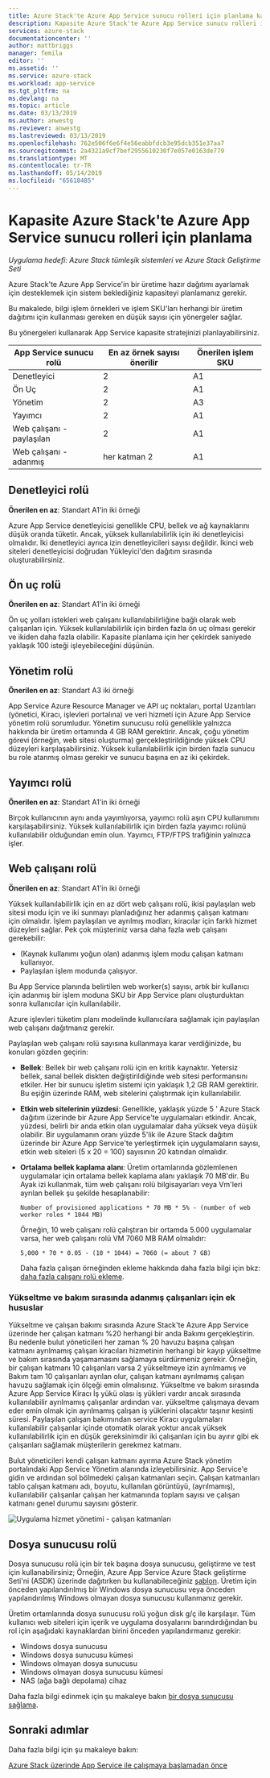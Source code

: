 ```yaml
---
title: Azure Stack'te Azure App Service sunucu rolleri için planlama kapasite | Microsoft Docs
description: Kapasite Azure Stack'te Azure App Service sunucu rolleri için planlama
services: azure-stack
documentationcenter: ''
author: mattbriggs
manager: femila
editor: ''
ms.assetid: ''
ms.service: azure-stack
ms.workload: app-service
ms.tgt_pltfrm: na
ms.devlang: na
ms.topic: article
ms.date: 03/13/2019
ms.author: anwestg
ms.reviewer: anwestg
ms.lastreviewed: 03/13/2019
ms.openlocfilehash: 762e506f6e6f4e56eabbfdcb3e95dcb351e37aa7
ms.sourcegitcommit: 2a4321a9cf7bef2955610230f7e057e0163de779
ms.translationtype: MT
ms.contentlocale: tr-TR
ms.lasthandoff: 05/14/2019
ms.locfileid: "65618485"
---
```

# <a name="capacity-planning-for-azure-app-service-server-roles-in-azure-stack"></a>Kapasite Azure Stack'te Azure App Service sunucu rolleri için planlama

*Uygulama hedefi: Azure Stack tümleşik sistemleri ve Azure Stack Geliştirme Seti*

Azure Stack'te Azure App Service'in bir üretime hazır dağıtımı ayarlamak için desteklemek için sistem beklediğiniz kapasiteyi planlamanız gerekir.  

Bu makalede, bilgi işlem örnekleri ve işlem SKU'ları herhangi bir üretim dağıtımı için kullanması gereken en düşük sayısı için yönergeler sağlar.

Bu yönergeleri kullanarak App Service kapasite stratejinizi planlayabilirsiniz.

| App Service sunucu rolü | En az örnek sayısı önerilir | Önerilen işlem SKU|
| --- | --- | --- |
| Denetleyici | 2 | A1 |
| Ön Uç | 2 | A1 |
| Yönetim | 2 | A3 |
| Yayımcı | 2 | A1 |
| Web çalışanı - paylaşılan | 2 | A1 |
| Web çalışanı - adanmış | her katman 2 | A1 |

## <a name="controller-role"></a>Denetleyici rolü

**Önerilen en az**: Standart A1'in iki örneği

Azure App Service denetleyicisi genellikle CPU, bellek ve ağ kaynaklarını düşük oranda tüketir. Ancak, yüksek kullanılabilirlik için iki denetleyicisi olmalıdır. İki denetleyici ayrıca izin denetleyicileri sayısı değildir. İkinci web siteleri denetleyicisi doğrudan Yükleyici'den dağıtım sırasında oluşturabilirsiniz.

## <a name="front-end-role"></a>Ön uç rolü

**Önerilen en az**: Standart A1'in iki örneği

Ön uç yolları istekleri web çalışanı kullanılabilirliğine bağlı olarak web çalışanları için. Yüksek kullanılabilirlik için birden fazla ön uç olması gerekir ve ikiden daha fazla olabilir. Kapasite planlama için her çekirdek saniyede yaklaşık 100 isteği işleyebileceğini düşünün.

## <a name="management-role"></a>Yönetim rolü

**Önerilen en az**: Standart A3 iki örneği

App Service Azure Resource Manager ve API uç noktaları, portal Uzantıları (yönetici, Kiracı, işlevleri portalına) ve veri hizmeti için Azure App Service yönetim rolü sorumludur. Yönetim sunucusu rolü genellikle yalnızca hakkında bir üretim ortamında 4 GB RAM gerektirir. Ancak, çoğu yönetim görevi (örneğin, web sitesi oluşturma) gerçekleştirildiğinde yüksek CPU düzeyleri karşılaşabilirsiniz. Yüksek kullanılabilirlik için birden fazla sunucu bu role atanmış olması gerekir ve sunucu başına en az iki çekirdek.

## <a name="publisher-role"></a>Yayımcı rolü

**Önerilen en az**: Standart A1'in iki örneği

Birçok kullanıcının aynı anda yayımlıyorsa, yayımcı rolü aşırı CPU kullanımını karşılaşabilirsiniz. Yüksek kullanılabilirlik için birden fazla yayımcı rolünü kullanılabilir olduğundan emin olun. Yayımcı, FTP/FTPS trafiğinin yalnızca işler.

## <a name="web-worker-role"></a>Web çalışanı rolü

**Önerilen en az**: Standart A1'in iki örneği

Yüksek kullanılabilirlik için en az dört web çalışanı rolü, ikisi paylaşılan web sitesi modu için ve iki sunmayı planladığınız her adanmış çalışan katmanı için olmalıdır. İşlem paylaşılan ve ayrılmış modları, kiracılar için farklı hizmet düzeyleri sağlar. Pek çok müşteriniz varsa daha fazla web çalışanı gerekebilir:

- (Kaynak kullanımı yoğun olan) adanmış işlem modu çalışan katmanı kullanıyor.
- Paylaşılan işlem modunda çalışıyor.

Bu App Service planında belirtilen web worker(s) sayısı, artık bir kullanıcı için adanmış bir işlem moduna SKU bir App Service planı oluşturduktan sonra kullanıcılar için kullanılabilir.

Azure işlevleri tüketim planı modelinde kullanıcılara sağlamak için paylaşılan web çalışanı dağıtmanız gerekir.

Paylaşılan web çalışanı rolü sayısına kullanmaya karar verdiğinizde, bu konuları gözden geçirin:

- **Bellek**: Bellek bir web çalışanı rolü için en kritik kaynaktır. Yetersiz bellek, sanal bellek diskten değiştirildiğinde web sitesi performansını etkiler. Her bir sunucu işletim sistemi için yaklaşık 1,2 GB RAM gerektirir. Bu eşiğin üzerinde RAM, web sitelerini çalıştırmak için kullanılabilir.
- **Etkin web sitelerinin yüzdesi**: Genellikle, yaklaşık yüzde 5 ' Azure Stack dağıtım üzerinde bir Azure App Service'te uygulamaları etkindir. Ancak, yüzdesi, belirli bir anda etkin olan uygulamalar daha yüksek veya düşük olabilir. Bir uygulamanın oranı yüzde 5'lik ile Azure Stack dağıtım üzerinde bir Azure App Service'te yerleştirmek için uygulamaların sayısı, etkin web siteleri (5 x 20 = 100) sayısının 20 katından olmalıdır.
- **Ortalama bellek kaplama alanı**: Üretim ortamlarında gözlemlenen uygulamalar için ortalama bellek kaplama alanı yaklaşık 70 MB'dir. Bu Ayak izi kullanmak, tüm web çalışanı rolü bilgisayarları veya Vm'leri ayrılan bellek şu şekilde hesaplanabilir:

   `Number of provisioned applications * 70 MB * 5% - (number of web worker roles * 1044 MB)`

   Örneğin, 10 web çalışanı rolü çalıştıran bir ortamda 5.000 uygulamalar varsa, her web çalışanı rolü VM 7060 MB RAM olmalıdır:

   `5,000 * 70 * 0.05 - (10 * 1044) = 7060 (= about 7 GB)`

   Daha fazla çalışan örneğinden ekleme hakkında daha fazla bilgi için bkz: [daha fazla çalışanı rolü ekleme](azure-stack-app-service-add-worker-roles.md).

### <a name="additional-considerations-for-dedicated-workers-during-upgrade-and-maintenance"></a>Yükseltme ve bakım sırasında adanmış çalışanları için ek hususlar

Yükseltme ve çalışan bakımı sırasında Azure Stack'te Azure App Service üzerinde her çalışan katmanı %20 herhangi bir anda Bakımı gerçekleştirin.  Bu nedenle bulut yöneticileri her zaman % 20 havuzu başına çalışan katmanı ayrılmamış çalışan kiracıları hizmetinin herhangi bir kayıp yükseltme ve bakım sırasında yaşamamasını sağlamaya sürdürmeniz gerekir.  Örneğin, bir çalışan katmanı 10 çalışanları varsa 2 yükseltmeye izin ayrılmamış ve Bakım tam 10 çalışanları ayrılan olur, çalışan katmanı ayrılmamış çalışan havuzu sağlamak için ölçeği emin olmalısınız. Yükseltme ve bakım sırasında Azure App Service Kiracı İş yükü olası iş yükleri vardır ancak sırasında kullanılabilir ayrılmamış çalışanlar ardından var. yükseltme çalışmaya devam eder emin olmak için ayrılmamış çalışan iş yüklerini olacaktır taşınır kesinti süresi.  Paylaşılan çalışan bakımından service Kiracı uygulamaları kullanılabilir çalışanlar içinde otomatik olarak yoktur ancak yüksek kullanılabilirlik için en düşük gereksinimdir iki çalışanları için bu ayırır gibi ek çalışanları sağlamak müşterilerin gerekmez katmanı.

Bulut yöneticileri kendi çalışan katmanı ayırma Azure Stack yönetim portalındaki App Service Yönetim alanında izleyebilirsiniz.  App Service'e gidin ve ardından sol bölmedeki çalışan katmanları seçin.  Çalışan katmanları tablo çalışan katmanı adı, boyutu, kullanılan görüntüyü, (ayrılmamış), kullanılabilir çalışanlar çalışan her katmanında toplam sayısı ve çalışan katmanı genel durumu sayısını gösterir.

![Uygulama hizmet yönetimi - çalışan katmanları][1]

## <a name="file-server-role"></a>Dosya sunucusu rolü

Dosya sunucusu rolü için bir tek başına dosya sunucusu, geliştirme ve test için kullanabilirsiniz; Örneğin, Azure App Service Azure Stack geliştirme Seti'ni (ASDK) üzerinde dağıtırken bu kullanabileceğiniz [şablon](https://aka.ms/appsvconmasdkfstemplate).  Üretim için önceden yapılandırılmış bir Windows dosya sunucusu veya önceden yapılandırılmış Windows olmayan dosya sunucusu kullanmanız gerekir.

Üretim ortamlarında dosya sunucusu rolü yoğun disk g/ç ile karşılaşır. Tüm kullanıcı web siteleri için içerik ve uygulama dosyalarını barındırdığından bu rol için aşağıdaki kaynaklardan birini önceden yapılandırmanız gerekir:

- Windows dosya sunucusu
- Windows dosya sunucusu kümesi
- Windows olmayan dosya sunucusu
- Windows olmayan dosya sunucusu kümesi
- NAS (ağa bağlı depolama) cihaz

Daha fazla bilgi edinmek için şu makaleye bakın [bir dosya sunucusu sağlama](azure-stack-app-service-before-you-get-started.md#prepare-the-file-server).

## <a name="next-steps"></a>Sonraki adımlar

Daha fazla bilgi için şu makaleye bakın:

[Azure Stack üzerinde App Service ile çalışmaya başlamadan önce](azure-stack-app-service-before-you-get-started.md)

<!--Image references-->
[1]: ./media/azure-stack-app-service-capacity-planning/worker-tier-allocation.png